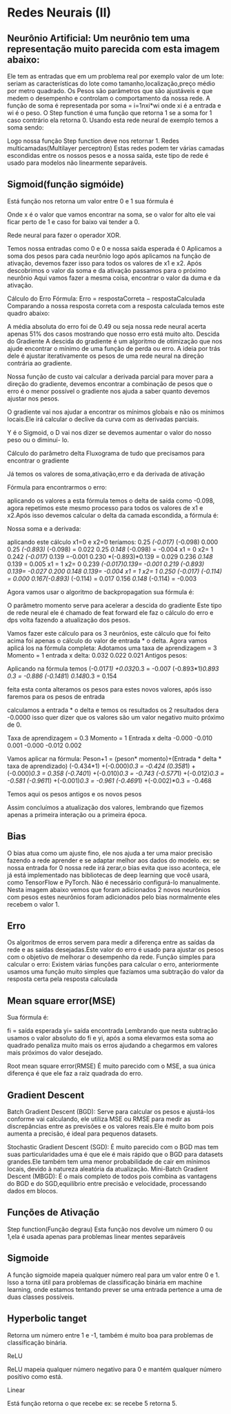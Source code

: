 # Redes Neurais (II)

## Neurônio Artificial: Um neurônio tem uma representação muito parecida com esta imagem abaixo:


Ele tem as entradas que em um problema real por exemplo valor de um lote: seriam as características do lote como tamanho,localização,preço médio por metro quadrado. Os Pesos são parâmetros que são ajustáveis e que medem o desempenho e controlam o comportamento da nossa rede.
A função de soma é representada por 
soma = i=1nxi*wi
onde xi é a entrada e wi é o peso. 
O Step function é uma função que retorna 1 se a soma for  1 caso contrário ela retorna 0.
Usando esta rede neural de exemplo temos a soma sendo:

Logo nossa função Step function deve nos retornar 1.
Redes multicamadas(Multilayer perceptron)
Estas redes podem ter várias camadas escondidas entre os nossos pesos e a nossa saída, este tipo de rede é usado para modelos não linearmente separáveis.

## Sigmoid(função sigmóide)
Está função nos retorna um valor entre 0 e 1 sua fórmula é


Onde x é o valor que vamos encontrar na soma, se o valor for alto ele vai ficar perto de 1 e caso for baixo vai tender a 0.

Rede neural para fazer o operador XOR.


Temos nossa entradas como 0 e 0 e nossa saída esperada é 0
Aplicamos a soma dos pesos para cada neurônio logo após aplicamos na função de ativação, devemos fazer isso para todos os valores de x1 e x2.
Após descobrimos o valor da soma e da ativação passamos para o próximo neurônio 
Aqui vamos fazer a mesma coisa, encontrar o valor da duma e da ativação.

Cálculo do Erro
Fórmula: Erro = respostaCorreta − respostaCalculada
Comparando a nossa resposta correta com a resposta calculada temos este quadro abaixo:


A média absoluta do erro foi de 0.49 ou seja nossa rede neural acerta apenas 51% dos casos mostrando que nosso erro está muito alto.
Descida do Gradiente
A descida do gradiente é um algoritmo de otimização que nos ajude encontrar o mínimo de uma função de perda ou erro. A ideia por trás dele é ajustar iterativamente os pesos de uma rede neural na direção contrária ao gradiente.



Nossa função de custo vai calcular a derivada parcial para mover para a direção do gradiente, devemos encontrar a combinação de pesos que o erro é o menor possível o gradiente nos ajuda a saber quanto devemos ajustar nos pesos.

O gradiente vai nos ajudar a encontrar os mínimos globais e não os mínimos locais.Ele irá calcular o declive da curva com as derivadas parciais.

Y é o Sigmoid,  o D vai nos dizer se devemos aumentar o valor do nosso peso ou o diminuí- lo.


Cálculo do parâmetro delta
Fluxograma de tudo que precisamos para encontrar o gradiente

Já temos os valores de soma,ativação,erro e da derivada de ativação 

Fórmula para encontrarmos o erro:

aplicando os valores a esta fórmula temos o delta de saída como -0.098, agora repetimos este mesmo processo para todos os valores de x1 e x2.Após isso devemos calcular o delta da camada escondida, a fórmula é:

Nossa soma e a derivada:


aplicando este cálculo x1=0 e x2=0  teríamos:
0.25 *(-0.017)* (-0.098)  0.000
0.25 *(-0.893)* (-0.098) = 0.022
0.25 *0.148* (-0.098) = -0.004
x1 = 0 x2= 1
0.242 *(-0.017)* 0.139 =-0.001
0.230 *(-0.893)*0.139 = 0.029
0.236 *0.148* 0.139 = 0.005
x1 = 1 x2= 0
0.239 *(-0.017)*0.139= -0.001
0.219 *(-0.893)* 0.139= -0.027
0.200 *0.148* 0.139= -0.004
x1 = 1 x2= 1
0.250 *(-0.017)* (-0.114) = 0.000
0.167*(-0.893)* (-0.114) = 0.017
0.156 *0.148* (-0.114) = -0.003

Agora vamos usar o algoritmo de backpropagation sua fórmula é:

O parâmetro momento serve para acelerar a descida do gradiente
Este tipo de rede neural ele é chamado de feat forward ele faz o cálculo do erro e dps volta fazendo a atualização dos pesos.



Vamos fazer este cálculo para os 3 neurônios, este cálculo que foi feito acima foi apenas o cálculo do valor de entrada * o delta.
Agora vamos aplicá los na fórmula completa:
Adotamos uma taxa de aprendizagem = 3
Momento = 1
entrada x delta:
0.032
0.022
0.021
Antigos pesos:


Aplicando na fórmula temos
(-0.017*1) +0.032*0.3 = -0.007
(-0.893*1)*0.893* *0.3  = -0.886
(-0.148*1) *0.148*0.3 = 0.154

feita esta conta alteramos os pesos para estes novos valores, após isso faremos para os pesos de entrada 


calculamos a entrada * o delta e temos os resultados os 2 resultados dera -0.0000 isso quer dizer que os valores são um valor negativo muito próximo de 0.

Taxa de aprendizagem = 0.3
Momento = 1
Entrada x delta
-0.000 -0.010 0.001
-0.000 -0.012 0.002

Vamos aplicar na fórmula:
Peson+1  = (peson* momento)+(Entrada * delta * taxa de aprendizado)
(-0.434*1) +(-0.000)*0.3 = -0.424
(0.358*1) +(-0.000)*0.3 = 0.358
(-0.740*1) +(-0.010)*0.3 = -0.743
(-0.577*1) +(-0.012)*0.3 = -0.581
(-0.961*1) +(-0.001)*0.3 = -0.961
(-0.469*1) +(-0.002)*0.3 = -0.468

Temos aqui os pesos antigos e os novos pesos 


Assim concluímos a atualização dos valores, lembrando que fizemos apenas a primeira interação ou a primeira época.

## Bias
O bias atua como um ajuste fino, ele nos ajuda a ter uma maior precisão fazendo a rede aprender e se adaptar melhor aos dados do modelo.
ex: se nossa entrada for 0 nossa rede irá zerar,o bias evita que isso aconteça, ele  já está implementado nas bibliotecas de deep learning que você usará, como TensorFlow e PyTorch. Não é necessário configurá-lo manualmente.
Nesta imagem abaixo vemos que foram adicionados 2 novos neurônios com pesos estes neurônios foram adicionados pelo bias normalmente eles recebem o valor 1.




## Erro
Os algoritmos de erros servem para medir a diferença entre as saídas da rede e as saídas desejadas.Este valor do erro é usado para ajustar os pesos com o objetivo de melhorar o desempenho da rede.
Função simples para calcular o erro:
Existem várias funções para calcular o erro, anteriormente usamos uma função muito  simples que fazíamos uma subtração do valor da resposta certa pela resposta calculada


## Mean square error(MSE)
Sua fórmula é:

fi = saída esperada
yi= saída encontrada 
Lembrando que nesta subtração usamos o valor absoluto do fi e yi, após a soma elevarmos esta soma ao quadrado penaliza muito mais os erros ajudando a chegarmos em valores mais próximos do valor desejado.

Root mean square error(RMSE)
É muito parecido com o MSE, a sua única diferença é que ele faz a raiz quadrada do erro.


## Gradient Descent

Batch Gradient Descent (BGD):
Serve para calcular os pesos e ajustá-los conforme vai calculando, ele utiliza MSE ou RMSE para medir as discrepâncias entre as previsões e os valores reais.Ele é muito bom pois aumenta a precisão, é ideal para pequenos datasets.

Stochastic Gradient Descent (SGD):
É muito parecido com o BGD mas tem suas particularidades uma é que ele é mais rápido que o BGD para datasets grandes.Ele também tem uma menor probabilidade de cair em mínimos locais, devido à natureza aleatória da atualização.
Mini-Batch Gradient Descent (MBGD):
É o mais completo de todos pois combina as vantagens do BGD e do SGD,equilíbrio entre precisão e velocidade, processando dados em blocos.




## Funções de Ativação 
Step function(Função degrau)
Esta função nos devolve um número 0 ou 1,ela é usada apenas para problemas linear mentes separáveis 


## Sigmoide

A função sigmoide mapeia qualquer número real para um valor entre 0 e 1. Isso a torna útil para problemas de classificação binária em machine learning, onde estamos tentando prever se uma entrada pertence a uma de duas classes possíveis.

## Hyperbolic tanget

Retorna um número entre 1 e -1, também é muito boa para problemas de classificação binária.

ReLU


ReLU mapeia qualquer número negativo para 0 e mantém qualquer número positivo como está.


Linear

Está função retorna o que recebe ex: se recebe 5 retorna 5.

